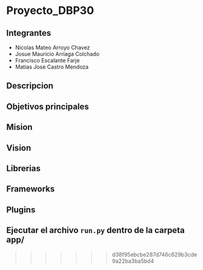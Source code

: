 # Proyecto_DBP30

## Integrantes

- Nicolas Mateo Arroyo Chavez
- Josue Mauricio Arriaga Colchado
- Francisco Escalante Farje
- Matias Jose Castro Mendoza

## Descripcion

## Objetivos principales

## Mision

## Vision

## Librerias

## Frameworks

## Plugins

## Ejecutar el archivo `run.py` dentro de la carpeta app/
>>>>>>> d38f95ebcbe287d746c629b3cde9a22ba3ba5bd4
